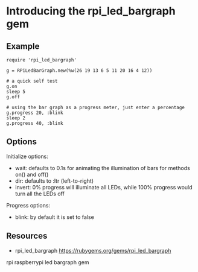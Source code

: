 # Introducing the rpi_led_bargraph gem

## Example

    require 'rpi_led_bargraph'

    g = RPiLedBarGraph.new(%w(26 19 13 6 5 11 20 16 4 12))

    # a quick self test
    g.on
    sleep 5
    g.off

    # using the bar graph as a progress meter, just enter a percentage
    g.progress 20, :blink
    sleep 2
    g.progress 40, :blink


## Options

Initialize options:

* wait: defaults to 0.1s for animating the illumination of bars for methods on() and off()
* dir: defaults to :ltr (left-to-right)
* invert: 0% progress will illuminate all LEDs, while 100% progress would turn all the LEDs off

Progress options:

* blink: by default it is set to false

## Resources

* rpi_led_bargraph https://rubygems.org/gems/rpi_led_bargraph

rpi raspberrypi led bargraph gem
